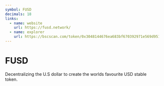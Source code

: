 ```yaml
---
symbol: FUSD
decimals: 18
links:
  - name: website
    url: https://fusd.network/
  - name: explorer
    url: https://bscscan.com/token/0x3048144676ea683bf670392971e569d9511015eb
---
```


# FUSD

Decentralizing the U.S dollar to create the worlds favourite USD stable token.
